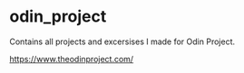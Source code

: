 # odin_project
Contains all projects and excersises I made for Odin Project.

https://www.theodinproject.com/
